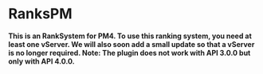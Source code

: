 # RanksPM

**This is an RankSystem for PM4. 
To use this ranking system, you need at least one vServer.
We will also soon add a small update so that a vServer is no longer required.
Note: The plugin does not work with API 3.0.0 but only with API 4.0.0.**
